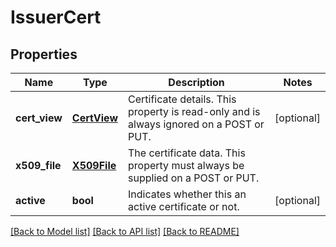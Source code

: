 # IssuerCert

## Properties
Name | Type | Description | Notes
------------ | ------------- | ------------- | -------------
**cert_view** | [**CertView**](CertView.md) | Certificate details. This property is read-only and is always ignored on a POST or PUT. | [optional] 
**x509_file** | [**X509File**](X509File.md) | The certificate data. This property must always be supplied on a POST or PUT. | 
**active** | **bool** | Indicates whether this an active certificate or not. | [optional] 

[[Back to Model list]](../README.md#documentation-for-models) [[Back to API list]](../README.md#documentation-for-api-endpoints) [[Back to README]](../README.md)


